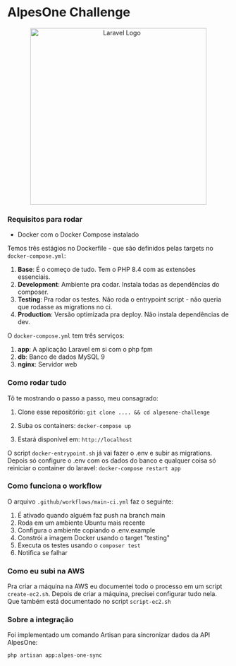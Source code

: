 # AlpesOne Challenge

<p align="center">
  <img src="https://raw.githubusercontent.com/laravel/art/master/logo-lockup/5%20SVG/2%20CMYK/1%20Full%20Color/laravel-logolockup-cmyk-red.svg" width="400" alt="Laravel Logo">
</p>

### Requisitos para rodar

- Docker com o Docker Compose instalado

Temos três estágios no Dockerfile - que são definidos pelas targets no `docker-compose.yml`:

1. **Base**: É o começo de tudo. Tem o PHP 8.4 com as extensões essenciais.
2. **Development**: Ambiente pra codar. Instala todas as dependências do composer.
3. **Testing**: Pra rodar os testes. Não roda o entrypoint script - não queria que rodasse as migrations no ci.
4. **Production**: Versão optimizada pra deploy. Não instala dependências de dev.

O `docker-compose.yml` tem três serviços:

1. **app**: A aplicação Laravel em si com o php fpm
2. **db**: Banco de dados MySQL 9
3. **nginx**: Servidor web

### Como rodar tudo

Tô te mostrando o passo a passo, meu consagrado:

1. Clone esse repositório: `git clone .... && cd alpesone-challenge`

2. Suba os containers: `docker-compose up`

3. Estará disponível em: `http://localhost`

O script `docker-entrypoint.sh` já vai fazer o .env e subir as migrations. Depois só configure o .env com os dados do
banco e qualquer coisa só reiniciar o container do laravel: `docker-compose restart app`

### Como funciona o workflow

O arquivo `.github/workflows/main-ci.yml` faz o seguinte:

1. É ativado quando alguém faz push na branch main
2. Roda em um ambiente Ubuntu mais recente
3. Configura o ambiente copiando o .env.example
4. Constrói a imagem Docker usando o target "testing"
5. Executa os testes usando o `composer test`
6. Notifica se falhar

### Como eu subi na AWS

Pra criar a máquina na AWS eu documentei todo o processo em um script `create-ec2.sh`.
Depois de criar a máquina, precisei configurar tudo nela. Que também está documentado no script `script-ec2.sh`

### Sobre a integração

Foi implementado um comando Artisan para sincronizar dados da API AlpesOne:

`php artisan app:alpes-one-sync`
